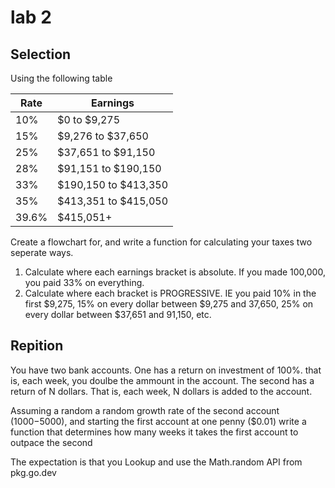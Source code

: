 # lab 2

## Selection

Using the following table

| Rate  | Earnings             |
| ----- | -------------------- |
| 10%   | $0 to $9,275         |
| 15%   | $9,276 to $37,650    |
| 25%   | $37,651 to $91,150   |
| 28%   | $91,151 to $190,150  |
| 33%   | $190,150 to $413,350 |
| 35%   | $413,351 to $415,050 |
| 39.6% | $415,051+            |

Create a flowchart for, and write a function for calculating your taxes two seperate ways.

1. Calculate where each earnings bracket is absolute. If you made 100,000, you paid 33% on everything.
2. Calculate where each bracket is PROGRESSIVE.
   IE you paid 10% in the first $9,275,
   15% on every dollar between $9,275 and 37,650,
   25% on every dollar between $37,651 and 91,150,
   etc.

## Repition

You have two bank accounts.
One has a return on investment of 100%. that is, each week, you doulbe the ammount in the account.
The second has a return of N dollars. That is, each week, N dollars is added to the account.

Assuming a random a random growth rate of the second account ($1000-$5000), and starting the first account at one penny ($0.01)
write a function that determines how many weeks it takes the first account to outpace the second

The expectation is that you Lookup and use the Math.random API from pkg.go.dev
